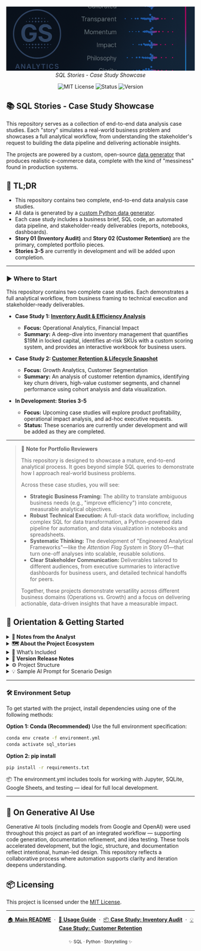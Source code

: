 <p align="center">
  <img src="repo_files/dark_logo_banner.png" width="1000"/>
  <br>
  <em>SQL Stories - Case Study Showcase</em>
</p>

<p align="center">
  <img alt="MIT License" src="https://img.shields.io/badge/license-MIT-blue">
  <img alt="Status" src="https://img.shields.io/badge/status-active-brightgreen">
  <img alt="Version" src="https://img.shields.io/badge/version-v0.2.0-blueviolet">
</p>

## 📚 SQL Stories - Case Study Showcase

This repository serves as a collection of end-to-end data analysis case studies. Each "story" simulates a real-world business problem and showcases a full analytical workflow, from understanding the stakeholder's request to building the data pipeline and delivering actionable insights.

The projects are powered by a custom, open-source [data generator](https://github.com/G-Schumacher44/ecom_sales_data_generator) that produces realistic e-commerce data, complete with the kind of "messiness" found in production systems.

## 🧩 TL;DR

- This repository contains two complete, end-to-end data analysis case studies.
- All data is generated by a [custom Python data generator](https://github.com/G-Schumacher44/ecom_sales_data_generator).
- Each case study includes a business brief, SQL code, an automated data pipeline, and stakeholder-ready deliverables (reports, notebooks, dashboards).
- **Story 01 (Inventory Audit)** and **Story 02 (Customer Retention)** are the primary, completed portfolio pieces.
- **Stories 3-5** are currently in development and will be added upon completion.

---

### ▶️ Where to Start

This repository contains two complete case studies. Each demonstrates a full analytical workflow, from business framing to technical execution and stakeholder-ready deliverables.

*   **Case Study 1: [Inventory Audit & Efficiency Analysis](story_01_inventory_audit/story_01_portfolio_readme.md)**
    *   **Focus:** Operational Analytics, Financial Impact
    *   **Summary:** A deep-dive into inventory management that quantifies $19M in locked capital, identifies at-risk SKUs with a custom scoring system, and provides an interactive workbook for business users.

*   **Case Study 2: [Customer Retention & Lifecycle Snapshot](story_02_customer_retention_snapshot/story_02_portfolio_readme.md)**
    *   **Focus:** Growth Analytics, Customer Segmentation
    *   **Summary:** An analysis of customer retention dynamics, identifying key churn drivers, high-value customer segments, and channel performance using cohort analysis and data visualization.

*   **In Development: Stories 3-5**
    *   **Focus:** Upcoming case studies will explore product profitability, operational impact analysis, and ad-hoc executive requests.
    *   **Status:** These scenarios are currently under development and will be added as they are completed.

---

> 📝 **Note for Portfolio Reviewers**
>
> This repository is designed to showcase a mature, end-to-end analytical process. It goes beyond simple SQL queries to demonstrate how I approach real-world business problems.
>
> Across these case studies, you will see:
> - **Strategic Business Framing:** The ability to translate ambiguous business needs (e.g., "improve efficiency") into concrete, measurable analytical objectives.
> - **Robust Technical Execution:** A full-stack data workflow, including complex SQL for data transformation, a Python-powered data pipeline for automation, and data visualization in notebooks and spreadsheets.
> - **Systematic Thinking:** The development of "Engineered Analytical Frameworks"—like the *Attention Flag System* in Story 01—that turn one-off analyses into scalable, reusable solutions.
> - **Clear Stakeholder Communication:** Deliverables tailored to different audiences, from executive summaries to interactive dashboards for business users, and detailed technical handoffs for peers.
>
> Together, these projects demonstrate versatility across different business domains (Operations vs. Growth) and a focus on delivering actionable, data-driven insights that have a measurable impact.


## 🧭 Orientation & Getting Started

<details>
<summary><strong>🧠 Notes from the Analyst</strong></summary>
<br>

**Perpetual Education**

This project started as a way to reinforce and build on my *SQL* skillset and has turned into a full ecosystem spanning multiple repositories, each handling a specific task from data engineering to analysis. I have learned and continue to learn from this ongoing experience.
<br><br>
This repository is a showcase of my continuing journey into Data Analysis. It demonstrates that I have built the skillset to be an asset and the understanding of how to make it valuable.
<br><br>

</details>

<details>
<summary><strong>🗺️ About the Project Ecosystem</strong></summary>

This portfolio is one part of a larger, interconnected set of projects. Here’s how they fit together:

*   **[ecom_sales_data_generator](https://github.com/G-Schumacher44/ecom_sales_data_generator)** `(The Engine)`
    *   A custom Python package that produces the realistic, synthetic e-commerce data used in all the case studies. It's the source of truth for the data.
*   **[sql_stories_skills_builder](https://github.com/G-Schumacher44/sql_stories_skills_builder)** `(Learning Lab)`
    *   The public-facing skill-building suite. This is the main "product" where my published story modules are available for the community to use for practice and learning.
*   **`sql_stories_portfolio_demo` (This Repository)** `(The Showcase)`
    *   A curated and polished version of the best case studies, designed specifically to be a professional portfolio. It demonstrates the practical application of the tools and data from the other repositories.

</details>

</details>

<details>
<summary>📐 What’s Included</summary>

*   **Two Completed Case Studies**: Full end-to-end workflows for  
    - [story_01_inventory_audit](story_01_inventory_audit/story_01_portfolio_readme.md)  
    - [story_02_customer_retention_snapshot](story_02_customer_retention_snapshot/story_02_portfolio_readme.md)

*   **Pre-built Databases**: Packaged in  
    - [`ecom_data_gen_output/database.zip`](sql_stories_portfolio_demo/ecom_data_gen_output/database.zip), including  
      - [`ecom_retailer.db`](ecom_retailer.db) (for stories 1 & 2)  
      - [`ecom_retailer_v3.db`](sql_stories_portfolio_demo/ecom_data_gen_output/database.zip) (for future stories).

*   **Automated Data Pipeline**: A system to execute SQL and upload results to Google Sheets.  
    - [`run_story.sh`](run_story.sh): The main pipeline orchestrator.  
    - [`scripts/g_drive_uploader.py`](sql_stories_portfolio_demo/scripts/g_drive_uploader.py): Upload script for Google Drive/Sheets.  
    - Configuration templates:  
      - [`secrets_template.yaml`](secrets_template.yaml)  
      - [`stories_config_template.yaml`](stories_config_template.yaml)  
    - A detailed [USAGE.md](USAGE.md) guide.

*   **Utility Scripts**:  
    - [`scripts/check_db.py`](/scripts/check_db.py): Validate the database schema.  
    - [`scripts/csv_to_xlsx.py`](/scripts/csv_to_xlsx.py): Convert CSV files to `.xlsx` format.

*   **Project Documentation**:  
    - [`storycrafting.md`](storycrafting.md): Internal design doc explaining how stories are framed.  
    - [`sample_ai_prompt.md`](sample_ai_prompt.md): Guide for using AI to generate new scenarios.

> 🚫 Not included in this repo: the data generator itself — that's housed in [`ecom_sales_data_generator`](https://github.com/G-Schumacher44/ecom_sales_data_generator).

</details>

<details>
<summary><strong>🫆 Version Release Notes</strong></summary>

**v0.2.0 - Portfolio Release**
- Stories 1 & 2 are now complete, end-to-end case studies.
- Story Module 5 has been deprecated in this repository.
- The `ecom_retailer.db` (v0.2.5) is the primary database for the live stories.
- Full documentation overhaul for a portfolio-focused presentation.
- Added an automated data pipeline and supporting utility scripts.
- 
**v0.1.0 — Alpha Launch**
- Includes fully built database and `db_builder.zip`
- Five scenarios with ascending complexity (CR 1–5)
- Scenario 5 demo includes full workflow: deliverables, notebooks, exports
- AI-assisted design used for scenario crafting, QA, and documentation
- Includes full storycrafting methodology doc

**Planned for v0.3.0**
- More SQL stories (CR 6 and beyond)
- Richer simulation data: enhanced return logic, behavior, and join depth
- Cohort-specific mess settings (per table)
- Optional notebook integrations and user prompts
- Scenario templating support and QA checklists

> Targeting alignment with `ecom_sales_data_generator` enhancements to support layered realism

</details>

<details>
<summary>⚙️ Project Structure</summary>

---

```text
sql_stories_portfolio_demo/
│   ├── ecom_data_gen_output/
│   │   └── database.zip              # Zipped database files
│   ├── creds/
│   │   └── sheets_creds_template.json # Template for G-Sheets credentials
│   ├── scripts/
│   │   ├── g_drive_uploader.py        # Upload query results to Google Drive
│   │   ├── check_db.py                # Validate SQLite database integrity
│   │   └── csv_to_xlsx.py             # Convert CSV outputs to Excel
│   ├── repo_files/
│   │   └── dark_logo_banner.png       # Project branding asset
│   ├── story_01_inventory_audit/
│   │   └── story_01_portfolio_readme.md # Case study entry point
│   ├── story_02_customer_retention_snapshot/
│   │   └── story_02_portfolio_readme.md # Case study entry point
│   ├── story_03_product_profitability_review/
│   │   └── (In Development)
│   ├── story_04_cart_behavior_analysis/ # (Planned)
│   └── story_05_product_vp_request/   # (Planned)
│
├── ecom_retailer.db                   # Pre-built SQLite DB for stories 1 & 2
├── README.md                          # Main project introduction
├── secrets_template.yaml              # Template for pipeline secrets
├── stories_config_template.yaml       # Template for story-specific configs
├── run_story.sh                       # Master script to run the pipeline
├── USAGE.md                           # Detailed usage guide
├── requirements.txt                   # Python dependency list
└── storycrafting.md                   # Internal design + methodology notes
```
</details>

<details>

<summary>💡 Sample AI Prompt for Scenario Design</summary>

Use this data generator alongside AI to create realistic business analysis scenarios. For the best results, upload your generated database to enable context-aware assistance.

```text
I have a synthetic e-commerce dataset with tables for orders, returns, customers, and products. 
Please help me design a business scenario that reflects a real-world problem an analyst might face.

Include a short background, 2–3 guiding business questions, and examples of SQL queries that could help answer them.
```

</details>

___

### 🛠 Environment Setup

To get started with the project, install dependencies using one of the following methods:

**Option 1: Conda (Recommended)**
Use the full environment specification:

```bash
conda env create -f environment.yml
conda activate sql_stories
```
**Option 2: pip install**

```bash
pip install -r requirements.txt
```

📦 The environment.yml includes tools for working with Jupyter, SQLite, Google Sheets, and testing — ideal for full local development.
___

## 🤝 On Generative AI Use

Generative AI tools (including models from Google and OpenAI) were used throughout this project as part of an integrated workflow — supporting code generation, documentation refinement, and idea testing. These tools accelerated development, but the logic, structure, and documentation reflect intentional, human-led design. This repository reflects a collaborative process where automation supports clarity and iteration deepens understanding.



## 📦 Licensing

This project is licensed under the [MIT License](LICENSE).</file>

---

<p align="center">
  <a href="README.md">🏠 <b>Main README</b></a>
  &nbsp;·&nbsp;
  <a href="USAGE.md">📖 <b>Usage Guide</b></a>
  &nbsp;·&nbsp;
  <a href="story_01_inventory_audit/story_01_portfolio_readme.md">📦 <b>Case Study: Inventory Audit</b></a>
  &nbsp;·&nbsp;
  <a href="story_02_customer_retention_snapshot/story_02_portfolio_readme.md">💡 <b>Case Study: Customer Retention</b></a>
</p>

<p align="center">
  <sub>✨ SQL · Python · Storytelling ✨</sub>
</p>